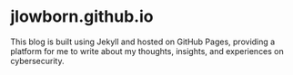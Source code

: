 # jlowborn.github.io
This blog is built using Jekyll and hosted on GitHub Pages, providing a platform for me to write about my thoughts, insights, and experiences on cybersecurity.
